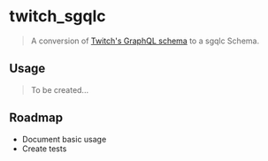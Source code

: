 # twitch_sgqlc
> A conversion of [Twitch's GraphQL schema](https://github.com/SuperSonicHub1/twitch-graphql-api) to a sgqlc Schema.

## Usage
> To be created...

## Roadmap
* Document basic usage
* Create tests
